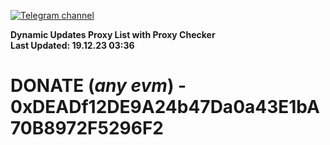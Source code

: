 [![Telegram channel](https://img.shields.io/endpoint?url=https://runkit.io/damiankrawczyk/telegram-badge/branches/master?url=https://t.me/n4z4v0d)](https://t.me/n4z4v0d) 

**Dynamic Updates Proxy List with Proxy Checker**  
**Last Updated: 19.12.23 03:36**

# DONATE (_any evm_) - 0xDEADf12DE9A24b47Da0a43E1bA70B8972F5296F2
